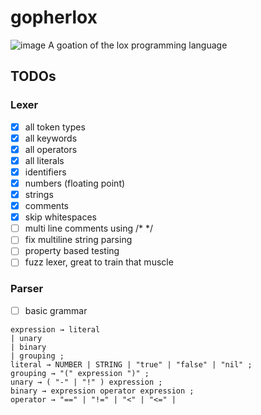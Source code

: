 # gopherlox
![image](https://github.com/user-attachments/assets/f3576184-a90a-4bca-a1d8-4632e27fcc8f)
A goation of the lox programming language

## TODOs
### Lexer
- [x] all token types
- [x] all keywords
- [x] all operators
- [x] all literals
- [x] identifiers
- [x] numbers (floating point)
- [x] strings
- [x] comments
- [x] skip whitespaces
- [ ] multi line comments using /* */
- [ ] fix multiline string parsing
- [ ] property based testing
- [ ] fuzz lexer, great to train that muscle
### Parser
- [ ] basic grammar
```
expression → literal
| unary
| binary
| grouping ;
literal → NUMBER | STRING | "true" | "false" | "nil" ;
grouping → "(" expression ")" ;
unary → ( "-" | "!" ) expression ;
binary → expression operator expression ;
operator → "==" | "!=" | "<" | "<=" | 
```